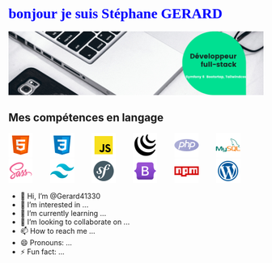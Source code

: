 # <span style="color:blue; font-family:verdana;">bonjour je suis Stéphane GERARD</span>
<img src="https://github.com/Gerard41330/Stephane-GERARD/blob/main/Developpeur-full-stack.png">


## Mes compétences en langage 
<img src="https://github.com/Gerard41330/Stephane-GERARD/blob/main/icons8-html5-48.png" style="margin-right: 30px;"> <img src="https://github.com/Gerard41330/Stephane-GERARD/blob/main/icons8-css3-48.png" style="margin-right: 30px;"> <img src="https://github.com/Gerard41330/Stephane-GERARD/blob/main/icons8-js-48.png" style="margin-right: 30px;"> <img src="https://github.com/Gerard41330/Stephane-GERARD/blob/main/icons8-jquery-48.png" style="margin-right: 30px;"> <img src="https://github.com/Gerard41330/Stephane-GERARD/blob/main/icons8-php-48.png" style="margin-right: 30px;"> <img src="https://github.com/Gerard41330/Stephane-GERARD/blob/main/icons8-mysql-48.png" style="margin-right: 30px;"> <img src="https://github.com/Gerard41330/Stephane-GERARD/blob/main/icons8-toupet-48.png" style="margin-right: 30px;"> <img src="https://github.com/Gerard41330/Stephane-GERARD/blob/main/icons8-tailwind-css-48.png" style="margin-right: 30px;"> <img src="https://github.com/Gerard41330/Stephane-GERARD/blob/main/icons8-symfony-48 (1).png" style="margin-right: 30px;"> <img src="https://github.com/Gerard41330/Stephane-GERARD/blob/main/icons8-bootstrap-48.png" style="margin-right: 30px;"> <img src="https://github.com/Gerard41330/Stephane-GERARD/blob/main/icons8-npm-48.png" style="margin-right: 30px;"> <img src="https://github.com/Gerard41330/Stephane-GERARD/blob/main/icons8-wordpress-48.png" style="margin-right: 30px;">


- 👋 Hi, I’m @Gerard41330
- 👀 I’m interested in ...
- 🌱 I’m currently learning ...
- 💞️ I’m looking to collaborate on ...
- 📫 How to reach me ...
- 😄 Pronouns: ...
- ⚡ Fun fact: ...

<!---
Gerard41330/Gerard41330 is a ✨ special ✨ repository because its `README.md` (this file) appears on your GitHub profile.
You can click the Preview link to take a look at your changes.
--->
